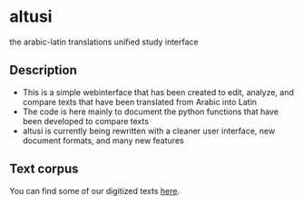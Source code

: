 # altusi
the arabic-latin translations unified study interface

## Description
- This is a simple webinterface that has been created to edit, analyze, and compare texts that have been translated from Arabic into Latin
- The code is here mainly to document the python functions that have been developed to compare texts
- altusi is currently being rewritten with a cleaner user interface, new document formats, and many new features

## Text corpus
You can find some of our digitized texts [here](http://arabic-latin-corpus.philosophie.uni-wuerzburg.de).


